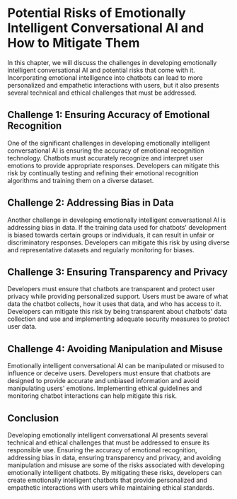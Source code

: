 Potential Risks of Emotionally Intelligent Conversational AI and How to Mitigate Them
====================================================================================================================================================================

In this chapter, we will discuss the challenges in developing emotionally intelligent conversational AI and potential risks that come with it. Incorporating emotional intelligence into chatbots can lead to more personalized and empathetic interactions with users, but it also presents several technical and ethical challenges that must be addressed.

Challenge 1: Ensuring Accuracy of Emotional Recognition
-------------------------------------------------------

One of the significant challenges in developing emotionally intelligent conversational AI is ensuring the accuracy of emotional recognition technology. Chatbots must accurately recognize and interpret user emotions to provide appropriate responses. Developers can mitigate this risk by continually testing and refining their emotional recognition algorithms and training them on a diverse dataset.

Challenge 2: Addressing Bias in Data
------------------------------------

Another challenge in developing emotionally intelligent conversational AI is addressing bias in data. If the training data used for chatbots' development is biased towards certain groups or individuals, it can result in unfair or discriminatory responses. Developers can mitigate this risk by using diverse and representative datasets and regularly monitoring for biases.

Challenge 3: Ensuring Transparency and Privacy
----------------------------------------------

Developers must ensure that chatbots are transparent and protect user privacy while providing personalized support. Users must be aware of what data the chatbot collects, how it uses that data, and who has access to it. Developers can mitigate this risk by being transparent about chatbots' data collection and use and implementing adequate security measures to protect user data.

Challenge 4: Avoiding Manipulation and Misuse
---------------------------------------------

Emotionally intelligent conversational AI can be manipulated or misused to influence or deceive users. Developers must ensure that chatbots are designed to provide accurate and unbiased information and avoid manipulating users' emotions. Implementing ethical guidelines and monitoring chatbot interactions can help mitigate this risk.

Conclusion
----------

Developing emotionally intelligent conversational AI presents several technical and ethical challenges that must be addressed to ensure its responsible use. Ensuring the accuracy of emotional recognition, addressing bias in data, ensuring transparency and privacy, and avoiding manipulation and misuse are some of the risks associated with developing emotionally intelligent chatbots. By mitigating these risks, developers can create emotionally intelligent chatbots that provide personalized and empathetic interactions with users while maintaining ethical standards.
